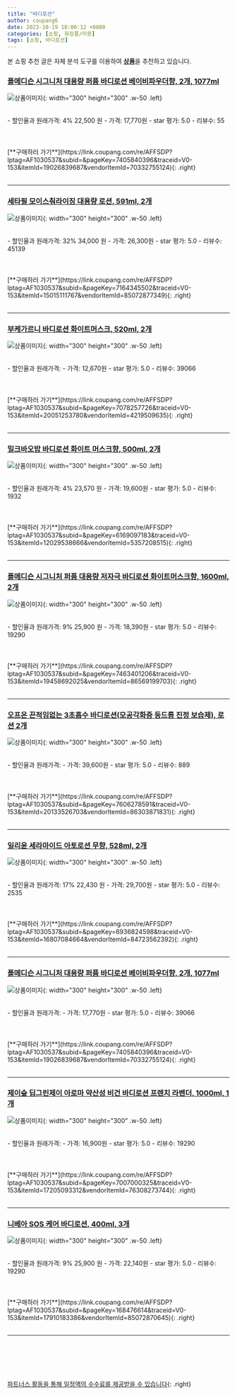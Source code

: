 ```yaml
---
title: "바디로션"
author: coupang6
date: 2023-10-19 18:00:12 +0800
categories: [쇼핑, 화장품/미용]
tags: [쇼핑, 바디로션]
---
```


본 쇼핑 추천 글은 자체 분석 도구를 이용하여 [**상품**](https://link.coupang.com/a/bao1ui)을 추천하고 있습니다.

### [폴메디슨 시그니처 대용량 퍼퓸 바디로션 베이비파우더향, 2개, 1077ml](https://link.coupang.com/re/AFFSDP?lptag=AF1030537&subid=&pageKey=7405840396&traceid=V0-153&itemId=19026839687&vendorItemId=70332755124)

![상품이미지](https://thumbnail7.coupangcdn.com/thumbnails/remote/230x230ex/image/retail/images/665330535449461-a39f92d3-2842-426e-9d45-91c8a9ed1a19.jpg){: width="300" height="300" .w-50 .left}


<br>
- 할인율과 원래가격: 4%  22,500   원
- 가격: 17,770원
- star 평가: 5.0
- 리뷰수: 55
<br>
<br>
<br>
<br>
[**구매하러 가기**](https://link.coupang.com/re/AFFSDP?lptag=AF1030537&subid=&pageKey=7405840396&traceid=V0-153&itemId=19026839687&vendorItemId=70332755124){: .right}
<br>
<br>

---

### [세타필 모이스춰라이징 대용량 로션, 591ml, 2개](https://link.coupang.com/re/AFFSDP?lptag=AF1030537&subid=&pageKey=7164345502&traceid=V0-153&itemId=15015111767&vendorItemId=85072877349)

![상품이미지](https://thumbnail6.coupangcdn.com/thumbnails/remote/230x230ex/image/retail/images/711593805388429-8681b9cc-5d10-40db-99d4-f490d8eca8b5.jpg){: width="300" height="300" .w-50 .left}


<br>
- 할인율과 원래가격: 32%  34,000   원
- 가격: 26,300원
- star 평가: 5.0
- 리뷰수: 45139
<br>
<br>
<br>
<br>
[**구매하러 가기**](https://link.coupang.com/re/AFFSDP?lptag=AF1030537&subid=&pageKey=7164345502&traceid=V0-153&itemId=15015111767&vendorItemId=85072877349){: .right}
<br>
<br>

---

### [부케가르니 바디로션 화이트머스크, 520ml, 2개](https://link.coupang.com/re/AFFSDP?lptag=AF1030537&subid=&pageKey=7078257726&traceid=V0-153&itemId=20051253780&vendorItemId=4219509635)

![상품이미지](https://thumbnail6.coupangcdn.com/thumbnails/remote/230x230ex/image/retail/images/1153193829313569-29db5313-c8c9-4827-921f-b5fceb4eb391.jpg){: width="300" height="300" .w-50 .left}


<br>
- 할인율과 원래가격: 
- 가격: 12,670원
- star 평가: 5.0
- 리뷰수: 39066
<br>
<br>
<br>
<br>
[**구매하러 가기**](https://link.coupang.com/re/AFFSDP?lptag=AF1030537&subid=&pageKey=7078257726&traceid=V0-153&itemId=20051253780&vendorItemId=4219509635){: .right}
<br>
<br>

---

### [밀크바오밥 바디로션 화이트 머스크향, 500ml, 2개](https://link.coupang.com/re/AFFSDP?lptag=AF1030537&subid=&pageKey=6169097183&traceid=V0-153&itemId=12029538666&vendorItemId=5357208515)

![상품이미지](https://thumbnail9.coupangcdn.com/thumbnails/remote/230x230ex/image/retail/images/185543981713882-b813ab67-1d55-4709-87b3-672be64233d5.jpg){: width="300" height="300" .w-50 .left}


<br>
- 할인율과 원래가격: 4%  23,570   원
- 가격: 19,600원
- star 평가: 5.0
- 리뷰수: 1932
<br>
<br>
<br>
<br>
[**구매하러 가기**](https://link.coupang.com/re/AFFSDP?lptag=AF1030537&subid=&pageKey=6169097183&traceid=V0-153&itemId=12029538666&vendorItemId=5357208515){: .right}
<br>
<br>

---

### [폴메디슨 시그니처 퍼퓸 대용량 저자극 바디로션 화이트머스크향, 1600ml, 2개](https://link.coupang.com/re/AFFSDP?lptag=AF1030537&subid=&pageKey=7463401206&traceid=V0-153&itemId=19458692025&vendorItemId=86569199703)

![상품이미지](https://thumbnail8.coupangcdn.com/thumbnails/remote/230x230ex/image/retail/images/116959364999967-db6fee0f-d698-4394-b011-13b2a086f17f.jpg){: width="300" height="300" .w-50 .left}


<br>
- 할인율과 원래가격: 9%  25,900   원
- 가격: 18,390원
- star 평가: 5.0
- 리뷰수: 19290
<br>
<br>
<br>
<br>
[**구매하러 가기**](https://link.coupang.com/re/AFFSDP?lptag=AF1030537&subid=&pageKey=7463401206&traceid=V0-153&itemId=19458692025&vendorItemId=86569199703){: .right}
<br>
<br>

---

### [오프온 끈적임없는 3초흡수 바디로션(모공각화증 등드름 진정 보습제), 로션 2개](https://link.coupang.com/re/AFFSDP?lptag=AF1030537&subid=&pageKey=7606278591&traceid=V0-153&itemId=20133526703&vendorItemId=86303871831)

![상품이미지](https://thumbnail6.coupangcdn.com/thumbnails/remote/230x230ex/image/vendor_inventory/45aa/5a685d2d335c9900a0c478f75172c2fb30d9a2975b17c75e95dabf90ce75.png){: width="300" height="300" .w-50 .left}


<br>
- 할인율과 원래가격: 
- 가격: 39,600원
- star 평가: 5.0
- 리뷰수: 889
<br>
<br>
<br>
<br>
[**구매하러 가기**](https://link.coupang.com/re/AFFSDP?lptag=AF1030537&subid=&pageKey=7606278591&traceid=V0-153&itemId=20133526703&vendorItemId=86303871831){: .right}
<br>
<br>

---

### [일리윤 세라마이드 아토로션 무향, 528ml, 2개](https://link.coupang.com/re/AFFSDP?lptag=AF1030537&subid=&pageKey=6936824598&traceid=V0-153&itemId=16807084664&vendorItemId=84723562392)

![상품이미지](https://thumbnail7.coupangcdn.com/thumbnails/remote/230x230ex/image/retail/images/8486910664458781-84dd5183-7234-465d-ab93-9d2c559b322c.crdownload){: width="300" height="300" .w-50 .left}


<br>
- 할인율과 원래가격: 17%  22,430   원
- 가격: 29,700원
- star 평가: 5.0
- 리뷰수: 2535
<br>
<br>
<br>
<br>
[**구매하러 가기**](https://link.coupang.com/re/AFFSDP?lptag=AF1030537&subid=&pageKey=6936824598&traceid=V0-153&itemId=16807084664&vendorItemId=84723562392){: .right}
<br>
<br>

---

### [폴메디슨 시그니처 대용량 퍼퓸 바디로션 베이비파우더향, 2개, 1077ml](https://link.coupang.com/re/AFFSDP?lptag=AF1030537&subid=&pageKey=7405840396&traceid=V0-153&itemId=19026839687&vendorItemId=70332755124)

![상품이미지](https://thumbnail7.coupangcdn.com/thumbnails/remote/230x230ex/image/retail/images/665330535449461-a39f92d3-2842-426e-9d45-91c8a9ed1a19.jpg){: width="300" height="300" .w-50 .left}


<br>
- 할인율과 원래가격: 
- 가격: 17,770원
- star 평가: 5.0
- 리뷰수: 39066
<br>
<br>
<br>
<br>
[**구매하러 가기**](https://link.coupang.com/re/AFFSDP?lptag=AF1030537&subid=&pageKey=7405840396&traceid=V0-153&itemId=19026839687&vendorItemId=70332755124){: .right}
<br>
<br>

---

### [제이숲 딥그린제이 아로마 약산성 비건 바디로션 프렌치 라벤더, 1000ml, 1개](https://link.coupang.com/re/AFFSDP?lptag=AF1030537&subid=&pageKey=7007000325&traceid=V0-153&itemId=17205093312&vendorItemId=76308273744)

![상품이미지](https://thumbnail8.coupangcdn.com/thumbnails/remote/230x230ex/image/retail/images/4512077056359384-9ff7e6f4-d735-4f55-b6db-08167803be19.jpg){: width="300" height="300" .w-50 .left}


<br>
- 할인율과 원래가격: 
- 가격: 16,900원
- star 평가: 5.0
- 리뷰수: 19290
<br>
<br>
<br>
<br>
[**구매하러 가기**](https://link.coupang.com/re/AFFSDP?lptag=AF1030537&subid=&pageKey=7007000325&traceid=V0-153&itemId=17205093312&vendorItemId=76308273744){: .right}
<br>
<br>

---

### [니베아 SOS 케어 바디로션, 400ml, 3개](https://link.coupang.com/re/AFFSDP?lptag=AF1030537&subid=&pageKey=168476614&traceid=V0-153&itemId=17910183386&vendorItemId=85072870645)

![상품이미지](https://thumbnail6.coupangcdn.com/thumbnails/remote/230x230ex/image/retail/images/1672340971571200-e3877687-dec8-42a1-9f6c-06c7a9d8f427.jpg){: width="300" height="300" .w-50 .left}


<br>
- 할인율과 원래가격: 9%  25,900   원
- 가격: 22,140원
- star 평가: 5.0
- 리뷰수: 19290
<br>
<br>
<br>
<br>
[**구매하러 가기**](https://link.coupang.com/re/AFFSDP?lptag=AF1030537&subid=&pageKey=168476614&traceid=V0-153&itemId=17910183386&vendorItemId=85072870645){: .right}
<br>
<br>

---
<br><br><br><br><br> [파트너스 활동을 통해 일정액의 수수료를 제공받을 수 있습니다](https://link.coupang.com/a/bao1ui){: .right}